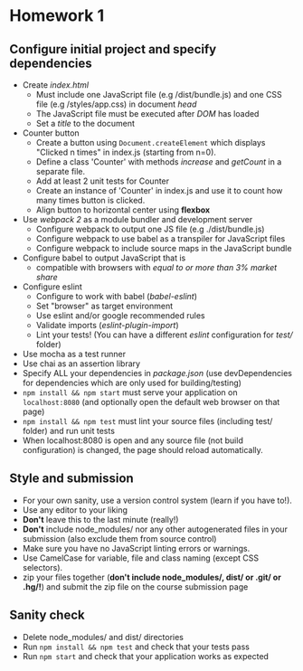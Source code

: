 # Homework 1

## Configure initial project and specify dependencies

* Create *index.html* 
  * Must include one JavaScript file (e.g /dist/bundle.js) and one CSS file (e.g /styles/app.css) in document *head*
  * The JavaScript file must be executed after *DOM* has loaded
  * Set a *title* to the document
* Counter button
  * Create a button using `Document.createElement` which displays "Clicked n times" in index.js (starting from n=0).
  * Define a class 'Counter' with methods *increase* and *getCount* in a separate file.
  * Add at least 2 unit tests for Counter
  * Create an instance of 'Counter' in index.js and use it to count how many times button is clicked.
  * Align button to horizontal center using **flexbox**
* Use *webpack 2* as a module bundler and development server
  * Configure webpack to output one JS file (e.g ./dist/bundle.js)
  * Configure webpack to use babel as a transpiler for JavaScript files
  * Configure webpack to include source maps in the JavaScript bundle
* Configure babel to output JavaScript that is
  * compatible with browsers with *equal to or more than 3% market share*
* Configure eslint
  * Configure to work with babel (_babel-eslint_)
  * Set "browser" as target environment
  * Use eslint and/or google recommended rules
  * Validate imports (_eslint-plugin-import_)
  * Lint your tests! (You can have a different _eslint_ configuration for _test/_ folder)
* Use mocha as a test runner
* Use chai as an assertion library
* Specify ALL your dependencies in *package.json* (use devDependencies for dependencies which are only used for building/testing)
* `npm install && npm start` must serve your application on `localhost:8080` (and optionally open the default web browser on that page)
* `npm install && npm test` must lint your source files (including test/ folder) and run unit tests
* When localhost:8080 is open and any source file (not build configuration) is changed, the page should reload automatically.

## Style and submission

* For your own sanity, use a version control system (learn if you have to!).
* Use any editor to your liking
* **Don't** leave this to the last minute (really!)
* **Don't** include node_modules/ nor any other autogenerated files in your submission (also exclude them from source control)
* Make sure you have no JavaScript linting errors or warnings.
* Use CamelCase for variable, file and class naming (except CSS selectors).
* zip your files together (**don't include node_modules/, dist/ or .git/ or .hg/!**) and submit the zip file on the course submission page

## Sanity check

* Delete node_modules/ and dist/ directories
* Run `npm install && npm test` and check that your tests pass
* Run `npm start` and check that your application works as expected

